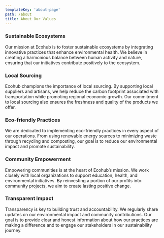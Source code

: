 ```yaml
---
templateKey: 'about-page'
path: /about
title: About Our Values
---
```

### Sustainable Ecosystems
Our mission at Ecohub is to foster sustainable ecosystems by integrating innovative practices that enhance environmental health. We believe in creating a harmonious balance between human activity and nature, ensuring that our initiatives contribute positively to the ecosystem.

### Local Sourcing
Ecohub champions the importance of local sourcing. By supporting local suppliers and artisans, we help reduce the carbon footprint associated with transportation while promoting regional economic growth. Our commitment to local sourcing also ensures the freshness and quality of the products we offer.

### Eco-friendly Practices
We are dedicated to implementing eco-friendly practices in every aspect of our operations. From using renewable energy sources to minimizing waste through recycling and composting, our goal is to reduce our environmental impact and promote sustainability.

### Community Empowerment
Empowering communities is at the heart of Ecohub’s mission. We work closely with local organizations to support education, health, and environmental initiatives. By reinvesting a portion of our profits into community projects, we aim to create lasting positive change.

### Transparent Impact
Transparency is key to building trust and accountability. We regularly share updates on our environmental impact and community contributions. Our goal is to provide clear and honest information about how our practices are making a difference and to engage our stakeholders in our sustainability journey.
